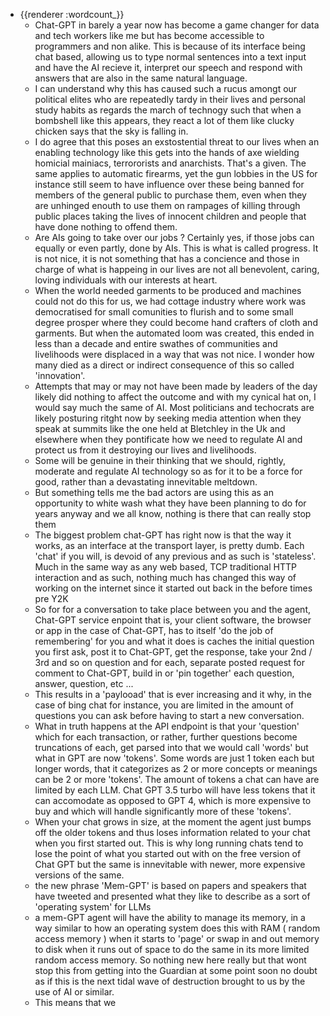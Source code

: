 - {{renderer :wordcount_}}
	- Chat-GPT in barely a year now has become a game changer for data and tech workers like me but has become accessible to programmers and non alike. This is because of its interface being chat based, allowing us to type normal sentences into a text input and have the AI recieve it, interpret our speech and respond with answers that are also in the same natural language.
	- I can understand why this has caused such a rucus amongt our political elites who are repeatedly tardy in their lives and personal study habits as regards the march of technogy such that when a bombshell like this appears, they react a lot of them like clucky chicken says that the sky is falling in.
	- I do agree that this poses an exstostential threat to our lives when an enabling technology like this gets into the hands of axe wielding homicial mainiacs, terrororists and anarchists. That's a given. The same applies to automatic firearms, yet the gun lobbies in the US for instance still seem to have influence over these being banned for members of the general public to purchase them, even when they are unhinged enouth to use them on rampages of killing through public places taking the lives of innocent children and people that have done nothing to offend them.
	- Are AIs going to take over our jobs ? Certainly yes, if those jobs can equally or even partly, done by AIs. This is what is called progress. It is not nice, it is not something that has a concience and those in charge of what is happeing in our lives are not all benevolent, caring, loving individuals with our interests at heart.
	- When the world needed garments to be produced and machines could not do this for us, we had cottage industry where work was democratised for small comunities to flurish and to some small degree prosper where they could become hand crafters of cloth and garments. But when the automated loom was created, this ended in less than a decade and entire swathes of communities and livelihoods were displaced in a way that was not nice. I wonder how many died as a direct or indirect consequence of this so called 'innovation'.
	- Attempts that may or may not have been made by leaders of the day likely did nothing to affect the outcome and with my cynical hat on, I would say much the same of AI. Most politicians and techocrats are likely posturing ritght now by seeking media attention when they speak at summits like the one held at Bletchley in the Uk and elsewhere when they pontificate how we need to regulate AI and protect us from it destroying our lives and livelihoods.
	- Some will be genuine in their thinking that we should, rightly, moderate and regulate AI technology so as for it to be a force for good, rather than a devastating innevitable meltdown.
	- But something tells me the bad actors are using this as an opportunity to white wash what they have been planning to do for years anyway and we all know, nothing is there that can really stop them
	- The biggest problem chat-GPT has right now is that the way it works, as an interface at the transport layer, is pretty dumb. Each 'chat' if you will, is devoid of any previous and as such is 'stateless'. Much in the same way as any web based, TCP traditional HTTP interaction and as such, nothing much has changed this way of working on the internet since it started out back in the before times pre Y2K
	- So for for a conversation to take place between you and the agent, Chat-GPT service enpoint that is, your client software, the browser or app in the case of Chat-GPT, has to itself 'do the job of remembering' for you and what it does is caches the initial question you first ask, post it to Chat-GPT, get the response, take your 2nd / 3rd and so on question and for each, separate posted request for comment to Chat-GPT, build in or 'pin together' each question, answer, question, etc ...
	- This results in a 'paylooad' that is ever increasing and it why, in the case of bing chat for instance, you are limited in the amount of questions you can ask before having to start a new conversation.
	- What in truth happens at the API endpoint is that your 'question' which for each transaction, or rather, further questions become truncations of each, get parsed into that we would call 'words' but what in GPT are now 'tokens'. Some words are just 1 token each but longer words, that it categorizes as 2 or more concepts or meanings can be 2 or more 'tokens'. The amount of tokens a chat can have are limited by each LLM. Chat GPT 3.5 turbo will have less tokens that it can accomodate as opposed to GPT 4, which is more expensive to buy and which will handle significantly more of these 'tokens'.
	- When your chat grows in size, at the moment the agent just bumps off the older tokens and thus loses information related to your chat when you first started out. This is why long running chats tend to lose the point of what you started out with on the free version of Chat GPT but the same is innevitable with newer, more expensive versions of the same.
	- the new phrase 'Mem-GPT' is based on papers and speakers that have tweeted and presented what they like to describe as a sort of 'operating system' for LLMs
	- a mem-GPT agent will have the ability to manage its memory, in a way similar to how an operating system does this with RAM ( random access memory ) when it starts to 'page' or swap in and out memory to disk when it runs out of space to do the same in its more limited random access memory. So nothing new here really but that wont stop this from getting into the Guardian at some point soon no doubt as if this is the next tidal wave of destruction brought to us by the use of AI or similar.
	- This means that we